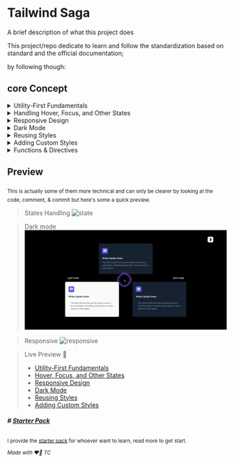 # Tailwind Saga

A brief description of what this project does 

This project/repo dedicate to learn and follow the standardization based on standard and the official documentation;

 by following though:
 ## core Concept

<details><summary>Utility-First Fundamentals</summary>

  - Overview
  - Why not just use inline styles? 
  - Maintainability concerns
</details>

<details><summary>Handling Hover, Focus, and Other States</summary>

  - Pseudo-classes
     - Hover, focus, and active
     - First, last, add, and even
     - Form states
     - Styling based on parent state
     - Styling based on sibling state

  - Pseudo-elements
     - Hover, focus, and active
     - First, last, add, and even
     - Before and after
     - Placeholder text
     - File input buttons
     - List markers
     - Highlighted text
     - First-line and first-letter
     - Dialog backdrops

  - Media and feature queries
     - Responsive breakpoints
     - Prefers color scheme
     - Prefers reduced motion
     - Prefers contrast
     - Viewport orientation
     - Supports rules

  - Attribute selectors
     - ARIA states
     - Data attributes
     - RTL support
     - Open/closed state

  - Custom modifiers
     - Using arbitrary variants
     - Creating a plugin

  - Advanced topics
     - Using with your own classes
     - Ordering stacked modifiers

  - Appendix
     - Pseudo-class reference
</details>

<details><summary>Responsive Design</summary>

  - Working mobile-first
     - Targeting mobile screens
     - Targeting a breakpoint range
     - Targeting a single breakpoint
  - Using custom breakpoints
     - Customizing your theme
     - Arbitrary values
</details>

<details><summary>Dark Mode</summary>

  - Basic usage
  - Toggling dark mode manually
     - Supporting system preference and manual selection
     - Customizing the class name
</details>

<details><summary>Reusing Styles</summary>

  - Loops
  - Extracting components and partials
     - Compared to CSS abstractions
  - Extracting classes with @apply
     - Avoiding premature abstraction
</details>

<details><summary>Adding Custom Styles</summary>

  - Customizing your theme
  - Using arbitrary values
     - Arbitrary properties
     - Arbitrary variants
     - Handling whitespace
     - Resolving ambiguities
  - Using CSS and @layer
     - Adding base styles
     - Adding component classes
     - Adding custom utilities
     - Using modifiers with custom CSS
     - Removing unused custom CSS
     - Using multiple CSS files
     - Layers and per-component CSS
  - Writing plugins
</details>

<details><summary>Functions & Directives</summary>

  - Directives
     - @tailwind
     - @layer
     - @apply
     - @config
  - Functions
     - theme()
     - screen()
</details>

## Preview
<sub>This is actually some of them more technical and can only be clearer by looking at the code, comment, & commit but here's some a quick preview.</sub>

> States Handling
![state](blob/state.gif)

> Dark mode
![dark-mode](blob/dark-mode.gif)

> Responsive
![responsive](blob/responsive.gif)

> Live Preview 🚀
> - [Utility-First Fundamentals](https://utility-first-fundamentals-tailwind-saga.vercel.app)
> - [Hover, Focus, and Other States](https://state-tailwind-saga.vercel.app)
> - [Responsive Design](https://responsive-design-tailwind-saga.vercel.app)
> - [Dark Mode](https://dark-mode-tailwind-saga.netlify.app)
> - [Reusing Styles](https://reusing-styles-tailwind-saga.netlify.app)
> - [Adding Custom Styles](https://custom-style-tailwind-saga.netlify.app)

##### _# [Starter Pack](/starter)_
<sub>I provide the [starter pack](/starter) for whoever want to learn, read more to get start.</sub>

<sup>_Made with ❤️‍🔥 TC_</sup>
